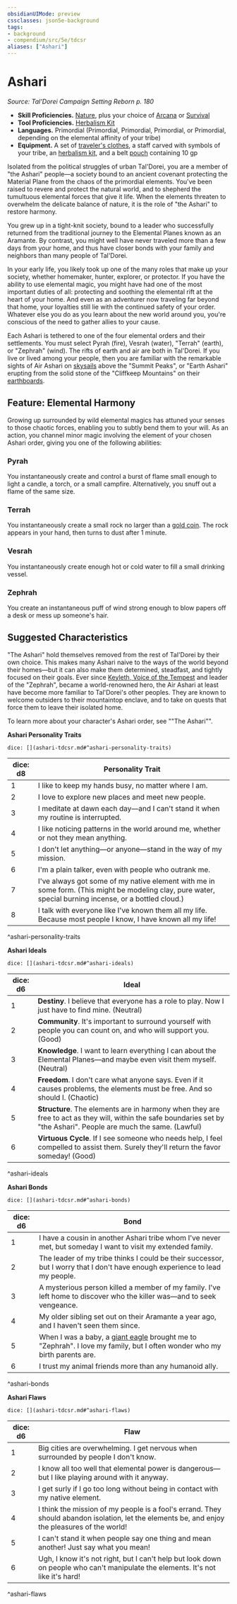 ```yaml
---
obsidianUIMode: preview
cssclasses: json5e-background
tags:
- background
- compendium/src/5e/tdcsr
aliases: ["Ashari"]
---
```

# Ashari
*Source: Tal'Dorei Campaign Setting Reborn p. 180*  

- **Skill Proficiencies.** [Nature](2-Mechanics/CLI/rules/skills.md#Nature), plus your choice of [Arcana](2-Mechanics/CLI/rules/skills.md#Arcana) or [Survival](2-Mechanics/CLI/rules/skills.md#Survival)  
- **Tool Proficiencies.** [Herbalism Kit](2-Mechanics/CLI/items/herbalism-kit.md)  
- **Languages.** Primordial (Primordial, Primordial, Primordial, or Primordial, depending on the elemental affinity of your tribe)  
- **Equipment.** A set of [traveler's clothes](2-Mechanics/CLI/items/travelers-clothes.md), a staff carved with symbols of your tribe, an [herbalism kit](2-Mechanics/CLI/items/herbalism-kit.md), and a belt [pouch](2-Mechanics/CLI/items/pouch.md) containing 10 gp  

Isolated from the political struggles of urban Tal'Dorei, you are a member of "the Ashari" people—a society bound to an ancient covenant protecting the Material Plane from the chaos of the primordial elements. You've been raised to revere and protect the natural world, and to shepherd the tumultuous elemental forces that give it life. When the elements threaten to overwhelm the delicate balance of nature, it is the role of "the Ashari" to restore harmony.

You grew up in a tight-knit society, bound to a leader who successfully returned from the traditional journey to the Elemental Planes known as an Aramante. By contrast, you might well have never traveled more than a few days from your home, and thus have closer bonds with your family and neighbors than many people of Tal'Dorei.

In your early life, you likely took up one of the many roles that make up your society, whether homemaker, hunter, explorer, or protector. If you have the ability to use elemental magic, you might have had one of the most important duties of all: protecting and soothing the elemental rift at the heart of your home. And even as an adventurer now traveling far beyond that home, your loyalties still lie with the continued safety of your order. Whatever else you do as you learn about the new world around you, you're conscious of the need to gather allies to your cause.

Each Ashari is tethered to one of the four elemental orders and their settlements. You must select Pyrah (fire), Vesrah (water), "Terrah" (earth), or "Zephrah" (wind). The rifts of earth and air are both in Tal'Dorei. If you live or lived among your people, then you are familiar with the remarkable sights of Air Ashari on [skysails](2-Mechanics/CLI/items/skysail-tdcsr.md) above the "Summit Peaks", or "Earth Ashari" erupting from the solid stone of the "Cliffkeep Mountains" on their [earthboards](2-Mechanics/CLI/items/earthboard-tdcsr.md).

## Feature: Elemental Harmony

Growing up surrounded by wild elemental magics has attuned your senses to those chaotic forces, enabling you to subtly bend them to your will. As an action, you channel minor magic involving the element of your chosen Ashari order, giving you one of the following abilities:

### Pyrah

You instantaneously create and control a burst of flame small enough to light a candle, a torch, or a small campfire. Alternatively, you snuff out a flame of the same size.

### Terrah

You instantaneously create a small rock no larger than a [gold coin](2-Mechanics/CLI/items/gold-gp.md). The rock appears in your hand, then turns to dust after 1 minute.

### Vesrah

You instantaneously create enough hot or cold water to fill a small drinking vessel.

### Zephrah

You create an instantaneous puff of wind strong enough to blow papers off a desk or mess up someone's hair.

## Suggested Characteristics

"The Ashari" hold themselves removed from the rest of Tal'Dorei by their own choice. This makes many Ashari naive to the ways of the world beyond their homes—but it can also make them determined, steadfast, and tightly focused on their goals. Ever since [Keyleth, Voice of the Tempest](2-Mechanics/CLI/bestiary/npc/keyleth-voice-of-the-tempest-tdcsr.md) and leader of the "Zephrah", became a world-renowned hero, the Air Ashari at least have become more familiar to Tal'Dorei's other peoples. They are known to welcome outsiders to their mountaintop enclave, and to take on quests that force them to leave their isolated home.

To learn more about your character's Ashari order, see ""The Ashari"".

**Ashari Personality Traits**

`dice: [](ashari-tdcsr.md#^ashari-personality-traits)`

| dice: d8 | Personality Trait |
|----------|-------------------|
| 1 | I like to keep my hands busy, no matter where I am. |
| 2 | I love to explore new places and meet new people. |
| 3 | I meditate at dawn each day—and I can't stand it when my routine is interrupted. |
| 4 | I like noticing patterns in the world around me, whether or not they mean anything. |
| 5 | I don't let anything—or anyone—stand in the way of my mission. |
| 6 | I'm a plain talker, even with people who outrank me. |
| 7 | I've always got some of my native element with me in some form. (This might be modeling clay, pure water, special burning incense, or a bottled cloud.) |
| 8 | I talk with everyone like I've known them all my life. Because most people I know, I have known all my life! |
^ashari-personality-traits

**Ashari Ideals**

`dice: [](ashari-tdcsr.md#^ashari-ideals)`

| dice: d6 | Ideal |
|----------|-------|
| 1 | **Destiny**. I believe that everyone has a role to play. Now I just have to find mine. (Neutral) |
| 2 | **Community**. It's important to surround yourself with people you can count on, and who will support you. (Good) |
| 3 | **Knowledge**. I want to learn everything I can about the Elemental Planes—and maybe even visit them myself. (Neutral) |
| 4 | **Freedom**. I don't care what anyone says. Even if it causes problems, the elements must be free. And so should I. (Chaotic) |
| 5 | **Structure**. The elements are in harmony when they are free to act as they will, within the safe boundaries set by "the Ashari". People are much the same. (Lawful) |
| 6 | **Virtuous Cycle**. If I see someone who needs help, I feel compelled to assist them. Surely they'll return the favor someday! (Good) |
^ashari-ideals

**Ashari Bonds**

`dice: [](ashari-tdcsr.md#^ashari-bonds)`

| dice: d6 | Bond |
|----------|------|
| 1 | I have a cousin in another Ashari tribe whom I've never met, but someday I want to visit my extended family. |
| 2 | The leader of my tribe thinks I could be their successor, but I worry that I don't have enough experience to lead my people. |
| 3 | A mysterious person killed a member of my family. I've left home to discover who the killer was—and to seek vengeance. |
| 4 | My older sibling set out on their Aramante a year ago, and I haven't seen them since. |
| 5 | When I was a baby, a [giant eagle](2-Mechanics/CLI/bestiary/beast/giant-eagle.md) brought me to "Zephrah". I love my family, but I often wonder who my birth parents are. |
| 6 | I trust my animal friends more than any humanoid ally. |
^ashari-bonds

**Ashari Flaws**

`dice: [](ashari-tdcsr.md#^ashari-flaws)`

| dice: d6 | Flaw |
|----------|------|
| 1 | Big cities are overwhelming. I get nervous when surrounded by people I don't know. |
| 2 | I know all too well that elemental power is dangerous—but I like playing around with it anyway. |
| 3 | I get surly if I go too long without being in contact with my native element. |
| 4 | I think the mission of my people is a fool's errand. They should abandon isolation, let the elements be, and enjoy the pleasures of the world! |
| 5 | I can't stand it when people say one thing and mean another! Just say what you mean! |
| 6 | Ugh, I know it's not right, but I can't help but look down on people who can't manipulate the elements. It's not like it's hard! |
^ashari-flaws